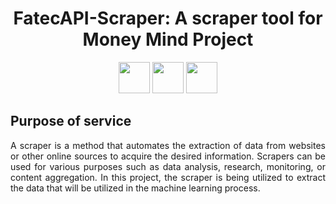 <h1 align="center"><b>FatecAPI-Scraper: A scraper tool for Money Mind Project</h1></b>
       <p align="center">
         <link rel="stylesheet" href="https://cdn.jsdelivr.net/gh/devicons/devicon@latest/devicon.min.css">
         <i class="devicon-bash-plain colored"></i>
         <img src="https://cdn.jsdelivr.net/gh/devicons/devicon/icons/python/python-original.svg" width="50" height="50"/>
         <img src="https://cdn.jsdelivr.net/gh/devicons/devicon/icons/mysql/mysql-original.svg" width="50" height="50"/>	
         <img src="https://cdn.jsdelivr.net/gh/devicons/devicon/icons/docker/docker-original.svg" width="50" height="50"/>
</p>


## **Purpose of service**


<p align="justify">A scraper is a method that automates the extraction of data from websites or other online sources to acquire the desired information. Scrapers can be used for various purposes such as data analysis, research, monitoring, or content aggregation. In this project, the scraper is being utilized to extract the data that will be utilized in the machine learning process.</p>
